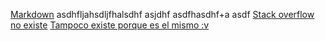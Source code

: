 [Markdown](https://es.wikipedia.org/wiki/Markdown)
asdhfljahsdljfhalsdhf asjdhf
asdfhasdhf+a
asdf
[Stack overflow](https://stackoverflow.com/questions/25460574/find-files-by-extension-html-under-a-folder-in-nodejs#)
[no existe](https://estelinknoexiste.org)
[Tampoco existe porque es el mismo :v](https://estelinknoexiste.org)
